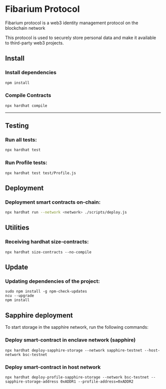 # Fibarium Protocol

Fibarium protocol is a web3 identity management protocol on the blockchain network

This protocol is used to securely store personal data and make it available to third-party web3 projects.

## Install

### Install dependencies

```bash
npm install
```

### Compile Contracts

```bash
npx hardhat compile
```

---

## Testing

### Run all tests:

```bash
npx hardhat test
```

### Run Profile tests:

```shell
npx hardhat test test/Profile.js
```

## Deployment

### Deployment smart contracts on-chain:

```bash
npx hardhat run --network <network> ./scripts/deploy.js 
```

## Utilities

### Receiving hardhat size-contracts:

```shell
npx hardhat size-contracts --no-compile
```

## Update

### Updating dependencies of the project:

```shell
sudo npm install -g npm-check-updates     
ncu --upgrade
npm install
```

## Sapphire deployment

To start storage in the sapphire network, run the following commands:

### Deploy smart-contract in enclave network (sapphire)

```shell
npx hardhat deploy-sapphire-storage --network sapphire-testnet --host-network bsc-testnet     
```

### Deploy smart-contract in host network

```shell
npx hardhat deploy-profile-sapphire-storage --network bsc-testnet --sapphire-storage-address 0xADDR1 --profile-address=0xADDR2
```